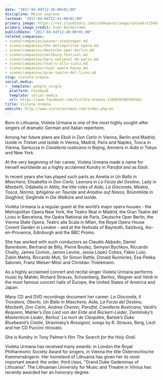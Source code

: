 ```yaml
---
date: "2017-04-04T12:36:00+01:00"
discipline: Mezzo-soprano
lastmod: "2017-04-04T12:41:00+01:00"
primary_image: https://res.cloudinary.com/schmopera/image/upload/v1545409169/media/webhook-uploads/1491305890280/2017-04-04---Violeta-Urmana---pc---Ivan-Balderramo.jpg.jpg
primary_image_credit: Ivan Balderramo
publishDate: "2017-04-04T12:40:00+01:00"
related_companies:
- scene/companies/wiener-staatsoper.md
- scene/companies/the-metropolitan-opera.md
- scene/companies/deutsche-oper-berlin.md
- scene/companies/salzburg-festival.md
- scene/companies/opra-national-de-paris.md
- scene/companies/teatro-alla-scala.md
- scene/companies/royal-opera-house.md
- scene/companies/gran-teatre-del-liceu.md
slug: violeta-urmana
social_media:
- _template: people_single
  platform: Facebook
  template: social-media
  url: https://www.facebook.com/Violeta-Urmana-110903638936558/
title: Violeta Urmana
website: http://www.violetaurmana.com/index.php/en
---
```


Born in Lithuania, Violeta Urmana is one of the most highly sought-after singers of dramatic German and Italian repertoire.

Among her future plans are Eboli in *Don Carlo* in Vienna, Berlin and Madrid, Isolde in *Tristan und Isolde* in Vienna, Madrid, Paris and Naples, Tosca in Vienna, Santuzza in *Cavalleria rusticana* in Bejing, Amneris in *Aida* in Tokyo and New York.

At the very beginning of her career, Violeta Urmana made a name for herself worldwide as a highly acclaimed Kundry in *Parsifal* and as Eboli.

In recent years she has played such parts as Amelia in *Un Ballo in Maschera*, Elisabetta in *Don Carlo*, Leonora in *La Forza del Destino*, Lady in *Macbeth*, Odabella in *Attila*, the title roles of *Aida*, *La Gioconda*, *Medea*, *Tosca*, *Norma*, *Iphigénie en Tauride* and *Ariadne auf Naxos*, Brünnhilde in *Siegfried*, Sieglinde in *Die Walküre* and Isolde.

Violeta Urmana is a regular guest at the world’s major opera houses - the Metropolitan Opera New York, the Teatro Real in Madrid, the Gran Teatre del Liceu in Barcelona, the Opéra National de Paris, Deutsche Oper Berlin, the Vienna State Opera, Teatro alla Scala in Milan, the Royal Opera House Covent Garden in London - and at the festivals of Bayreuth, Salzburg, Aix-en-Provence, Edinburgh and the BBC Proms. 

She has worked with such conductors as Claudio Abbado, Daniel Barenboim, Bertrand de Billy, Pierre Boulez, Semyon Bychkov, Riccardo Chailly, James Conlon, James Levine, Jesús López Cobos, Fabio Luisi, Zubin Mehta, Riccardo Muti, Sir Simon Rattle, Donald Runnicles, Esa-Pekka Salonen, Franz Welser-Möst and Christian Thielemann.

As a highly acclaimed concert and recital singer Violeta Urmana performs music by Mahler, Richard Strauss, Schoenberg, Berlioz, Wagner and Verdi in the most famous concert halls of Europe, the United States of America and Japan.

Many CD and DVD recordings document her career: *La Gioconda, Il Trovatore, Oberto, Un Ballo in Maschera, Aida, La Forza del Destino, Macbeth, Don Carlo, Andrea Chenier, Parsifal, Cavalleria Rusticana*, Verdi’s *Requiem*, Mahler’s *Das Lied von der Erde* and *Rückert-Lieder*, Zemlinsky’s *Maeterlinck-Lieder*, Berlioz’ *La mort de Cléopâtre*, Bartok’s *Duke Bluebeard’s Castle*, Stravinsky’s *Rossignol*, songs by R. Strauss, Berg, Liszt and her CD Puccini ritrovato. 

She is Kundry in Tony Palmer’s film *The Search for the Holy Grail*.

Violeta Urmana has received many awards: in London the Royal Philharmonic Society Award for singers, in Vienna the title Österreichische Kammersängerin. Her homeland of Lithuania has given her its most important award: the order, third class, "Grand Duke Gedeminas of Lithuania". The Lithuanian University for Music and Theatre in Vilnius has recently awarded her an honorary degree.
